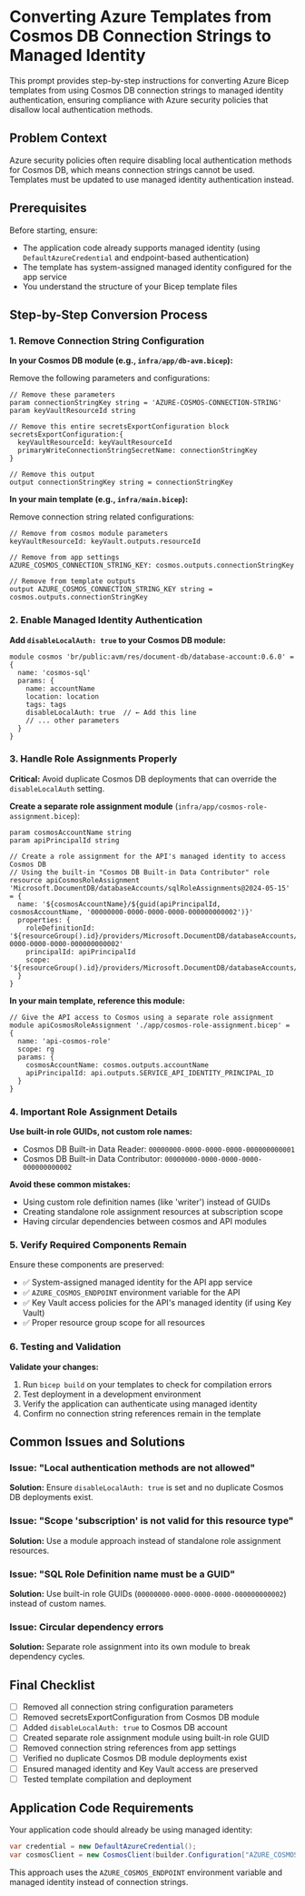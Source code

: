 # Converting Azure Templates from Cosmos DB Connection Strings to Managed Identity

This prompt provides step-by-step instructions for converting Azure Bicep templates from using Cosmos DB connection strings to managed identity authentication, ensuring compliance with Azure security policies that disallow local authentication methods.

## Problem Context

Azure security policies often require disabling local authentication methods for Cosmos DB, which means connection strings cannot be used. Templates must be updated to use managed identity authentication instead.

## Prerequisites

Before starting, ensure:
- The application code already supports managed identity (using `DefaultAzureCredential` and endpoint-based authentication)
- The template has system-assigned managed identity configured for the app service
- You understand the structure of your Bicep template files

## Step-by-Step Conversion Process

### 1. Remove Connection String Configuration

**In your Cosmos DB module (e.g., `infra/app/db-avm.bicep`):**

Remove the following parameters and configurations:
```bicep
// Remove these parameters
param connectionStringKey string = 'AZURE-COSMOS-CONNECTION-STRING'
param keyVaultResourceId string

// Remove this entire secretsExportConfiguration block
secretsExportConfiguration:{
  keyVaultResourceId: keyVaultResourceId
  primaryWriteConnectionStringSecretName: connectionStringKey
}

// Remove this output
output connectionStringKey string = connectionStringKey
```

**In your main template (e.g., `infra/main.bicep`):**

Remove connection string related configurations:
```bicep
// Remove from cosmos module parameters
keyVaultResourceId: keyVault.outputs.resourceId

// Remove from app settings
AZURE_COSMOS_CONNECTION_STRING_KEY: cosmos.outputs.connectionStringKey

// Remove from template outputs
output AZURE_COSMOS_CONNECTION_STRING_KEY string = cosmos.outputs.connectionStringKey
```

### 2. Enable Managed Identity Authentication

**Add `disableLocalAuth: true` to your Cosmos DB module:**
```bicep
module cosmos 'br/public:avm/res/document-db/database-account:0.6.0' = {
  name: 'cosmos-sql'
  params: {
    name: accountName
    location: location
    tags: tags
    disableLocalAuth: true  // ← Add this line
    // ... other parameters
  }
}
```

### 3. Handle Role Assignments Properly

**Critical:** Avoid duplicate Cosmos DB deployments that can override the `disableLocalAuth` setting.

**Create a separate role assignment module** (`infra/app/cosmos-role-assignment.bicep`):
```bicep
param cosmosAccountName string
param apiPrincipalId string

// Create a role assignment for the API's managed identity to access Cosmos DB
// Using the built-in "Cosmos DB Built-in Data Contributor" role
resource apiCosmosRoleAssignment 'Microsoft.DocumentDB/databaseAccounts/sqlRoleAssignments@2024-05-15' = {
  name: '${cosmosAccountName}/${guid(apiPrincipalId, cosmosAccountName, '00000000-0000-0000-0000-000000000002')}'
  properties: {
    roleDefinitionId: '${resourceGroup().id}/providers/Microsoft.DocumentDB/databaseAccounts/${cosmosAccountName}/sqlRoleDefinitions/00000000-0000-0000-0000-000000000002'
    principalId: apiPrincipalId
    scope: '${resourceGroup().id}/providers/Microsoft.DocumentDB/databaseAccounts/${cosmosAccountName}'
  }
}
```

**In your main template, reference this module:**
```bicep
// Give the API access to Cosmos using a separate role assignment
module apiCosmosRoleAssignment './app/cosmos-role-assignment.bicep' = {
  name: 'api-cosmos-role'
  scope: rg
  params: {
    cosmosAccountName: cosmos.outputs.accountName
    apiPrincipalId: api.outputs.SERVICE_API_IDENTITY_PRINCIPAL_ID
  }
}
```

### 4. Important Role Assignment Details

**Use built-in role GUIDs, not custom role names:**
- Cosmos DB Built-in Data Reader: `00000000-0000-0000-0000-000000000001`
- Cosmos DB Built-in Data Contributor: `00000000-0000-0000-0000-000000000002`

**Avoid these common mistakes:**
- Using custom role definition names (like 'writer') instead of GUIDs
- Creating standalone role assignment resources at subscription scope
- Having circular dependencies between cosmos and API modules

### 5. Verify Required Components Remain

Ensure these components are preserved:
- ✅ System-assigned managed identity for the API app service
- ✅ `AZURE_COSMOS_ENDPOINT` environment variable for the API
- ✅ Key Vault access policies for the API's managed identity (if using Key Vault)
- ✅ Proper resource group scope for all resources

### 6. Testing and Validation

**Validate your changes:**
1. Run `bicep build` on your templates to check for compilation errors
2. Test deployment in a development environment
3. Verify the application can authenticate using managed identity
4. Confirm no connection string references remain in the template

## Common Issues and Solutions

### Issue: "Local authentication methods are not allowed"
**Solution:** Ensure `disableLocalAuth: true` is set and no duplicate Cosmos DB deployments exist.

### Issue: "Scope 'subscription' is not valid for this resource type"
**Solution:** Use a module approach instead of standalone role assignment resources.

### Issue: "SQL Role Definition name must be a GUID"
**Solution:** Use built-in role GUIDs (`00000000-0000-0000-0000-000000000002`) instead of custom names.

### Issue: Circular dependency errors
**Solution:** Separate role assignment into its own module to break dependency cycles.

## Final Checklist

- [ ] Removed all connection string configuration parameters
- [ ] Removed secretsExportConfiguration from Cosmos DB module
- [ ] Added `disableLocalAuth: true` to Cosmos DB account
- [ ] Created separate role assignment module using built-in role GUID
- [ ] Removed connection string references from app settings
- [ ] Verified no duplicate Cosmos DB module deployments exist
- [ ] Ensured managed identity and Key Vault access are preserved
- [ ] Tested template compilation and deployment

## Application Code Requirements

Your application code should already be using managed identity:

```csharp
var credential = new DefaultAzureCredential();
var cosmosClient = new CosmosClient(builder.Configuration["AZURE_COSMOS_ENDPOINT"], credential, ...);
```

This approach uses the `AZURE_COSMOS_ENDPOINT` environment variable and managed identity instead of connection strings.